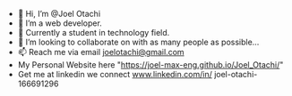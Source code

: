 - 👋 Hi, I’m @Joel Otachi
- 👀 I’m a web developer.
- 🌱 Currently a student in technology field.
- 💞️ I’m looking to collaborate on with as many people as possible...
- 📫 Reach me via email joelotachi@gmail.com
- My Personal Website here "https://joel-max-eng.github.io/Joel_Otachi/"
- Get me at linkedin we connect www.linkedin.com/in/
joel-otachi-166691296

<!---
Joel Otachi is a ✨ special ✨ repository because its `README.md` (this file) appears on your GitHub profile.
You can click the Preview link to take a look at your changes.
--->
